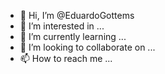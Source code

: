 - 👋 Hi, I’m @EduardoGottems
- 👀 I’m interested in ...
- 🌱 I’m currently learning ...
- 💞️ I’m looking to collaborate on ...
- 📫 How to reach me ...

<!---
EduardoGottems/EduardoGottems is a ✨ special ✨ repository because its `README.md` (this file) appears on your GitHub profile.
You can click the Preview link to take a look at your changes.
--->

